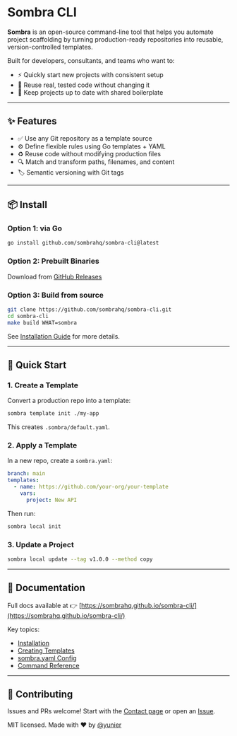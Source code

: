# Sombra CLI

**Sombra** is an open-source command-line tool that helps you automate project scaffolding by turning production-ready repositories into reusable, version-controlled templates.

Built for developers, consultants, and teams who want to:

* ⚡ Quickly start new projects with consistent setup
* 🧱 Reuse real, tested code without changing it
* 🔄 Keep projects up to date with shared boilerplate

---

## ✨ Features

* ✅ Use any Git repository as a template source
* ⚙️ Define flexible rules using Go templates + YAML
* ♻️ Reuse code without modifying production files
* 🔍 Match and transform paths, filenames, and content
* 🏷 Semantic versioning with Git tags

---

## 📦 Install

### Option 1: via Go

```bash
go install github.com/sombrahq/sombra-cli@latest
```

### Option 2: Prebuilt Binaries

Download from [GitHub Releases](https://github.com/sombrahq/sombra-cli/releases)

### Option 3: Build from source

```bash
git clone https://github.com/sombrahq/sombra-cli.git
cd sombra-cli
make build WHAT=sombra
```

See [Installation Guide](https://sombrahq.github.io/sombra-cli/user-guide/installation/) for more details.

---

## 🚀 Quick Start

### 1. Create a Template

Convert a production repo into a template:

```bash
sombra template init ./my-app
```

This creates `.sombra/default.yaml`.

### 2. Apply a Template

In a new repo, create a `sombra.yaml`:

```yaml
branch: main
templates:
  - name: https://github.com/your-org/your-template
    vars:
      project: New API
```

Then run:

```bash
sombra local init
```

### 3. Update a Project

```bash
sombra local update --tag v1.0.0 --method copy
```

---

## 📖 Documentation

Full docs available at 👉 [https://sombrahq.github.io/sombra-cli/](https://sombrahq.github.io/sombra-cli/)

Key topics:

* [Installation](https://sombrahq.github.io/sombra-cli/user-guide/installation/)
* [Creating Templates](https://sombrahq.github.io/sombra-cli/sombra-templates/start-a-template/)
* [sombra.yaml Config](https://sombrahq.github.io/sombra-cli/user-guide/sombra-file/)
* [Command Reference](https://sombrahq.github.io/sombra-cli/user-guide/commands/)

---

## 🤝 Contributing

Issues and PRs welcome! Start with the [Contact page](https://sombrahq.github.io/sombra-cli/contact/) or open an [Issue](https://github.com/sombrahq/sombra-cli/issues).

MIT licensed. Made with ❤️ by [@yunier](https://www.linkedin.com/in/yunier-rojas-garc%C3%ADa/)
